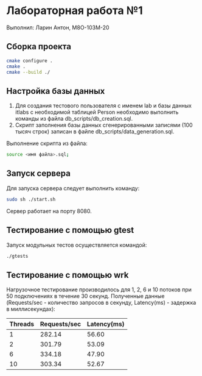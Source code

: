 # Лабораторная работа №1 #

Выполнил: Ларин Антон, М8О-103М-20

## Сборка проекта ##

```bash
cmake configure .
cmake .
cmake --build ./
```

## Настройка базы данных ##

1. Для создания тестового пользователя с именем lab и базы данных itlabs с необходимой таблицей Person необходимо выполнить команды из файла db_scripts/db_creation.sql.
2. Скрипт заполнения базы данных сгенерированными записями (100 тысяч строк) записан в файле db_scripts/data_generation.sql.

Выполнение скрипта из файла:

```bash
source <имя файла>.sql;
```

## Запуск сервера ##

Для запуска сервера следует выполнить команду:

```bash
sudo sh ./start.sh
```

Сервер работает на порту 8080.

## Тестирование с помощью gtest ##

Запуск модульных тестов осуществляется командой:

```bash
./gtests
```

## Тестирование с помощью wrk ##

Нагрузочное тестирование производилось для 1, 2, 6 и 10 потоков при 50 подключениях в течение 30 секунд. Полученные данные (Requests/sec - количество запросов в секунду, Latency(ms) - задержка в миллисекундах):

Threads | Requests/sec | Latency(ms)
---     | ---          | ---
1       | 282.14       | 56.60
2       | 301.79       | 53.09
6       | 334.18       | 47.90
10      | 303.34       | 52.67
